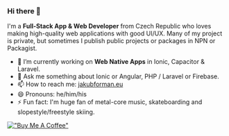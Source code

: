 ### Hi there 👋

I'm a **Full-Stack App & Web Developer** from Czech Republic who loves making high-quality web applications with good UI/UX. Many of my project is private, but sometimes I publish public projects or packages in NPN or Packagist.

- 🔭 I’m currently working on **Web Native Apps** in Ionic, Capacitor & Laravel.
- 💬 Ask me something about Ionic or Angular, PHP / Laravel or Firebase.
- 📫 How to reach me: [jakubforman.eu](https://jakubforman.eu)
- 😄 Pronouns: he/him/his
- ⚡ Fun fact: I'm huge fan of metal-core music, skateboarding and slopestyle/freestyle skiing.

[!["Buy Me A Coffee"](https://www.buymeacoffee.com/assets/img/custom_images/orange_img.png)](https://buymeacoffee.com/jakubforman)
